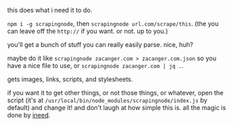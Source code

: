 this does what i need it to do.

`npm i -g scrapingnode`, then `scrapingnode url.com/scrape/this`.
(the you can leave off the `http://` if you want. or not. up to you.)

you'll get a bunch of stuff you can really easily parse. nice, huh?

maybe do it like `scrapingnode zacanger.com > zacanger.com.json`
so you have a nice file to use, or `scrapingnode zacanger.com | jq .`.

gets images, links, scripts, and stylesheets.

if you want it to get other things, or not those things, or whatever,
open the script (it's at `/usr/local/bin/node_modules/scrapingnode/index.js`
by default) and change it! and don't laugh at how simple this is.
all the magic is done by [ineed](https://www.npmjs.com/package/ineed).
